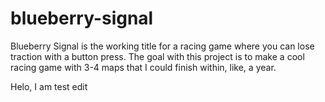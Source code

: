 # blueberry-signal
Blueberry Signal is the working title for a racing game where you can lose traction with a button press. The goal with this project is to make a cool racing game with 3-4 maps that I could finish within, like, a year.

Helo, I am test edit

